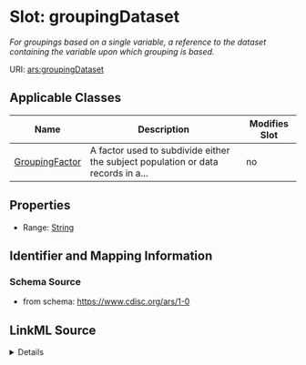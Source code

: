 # Slot: groupingDataset


_For groupings based on a single variable, a reference to the dataset containing the variable upon which grouping is based._



URI: [ars:groupingDataset](https://www.cdisc.org/ars/1-0/groupingDataset)



<!-- no inheritance hierarchy -->




## Applicable Classes

| Name | Description | Modifies Slot |
| --- | --- | --- |
[GroupingFactor](GroupingFactor.md) | A factor used to subdivide either the subject population or data records in a... |  no  |







## Properties

* Range: [String](String.md)





## Identifier and Mapping Information







### Schema Source


* from schema: https://www.cdisc.org/ars/1-0




## LinkML Source

<details>
```yaml
name: groupingDataset
description: For groupings based on a single variable, a reference to the dataset
  containing the variable upon which grouping is based.
from_schema: https://www.cdisc.org/ars/1-0
rank: 1000
alias: groupingDataset
domain_of:
- GroupingFactor
range: string

```
</details>